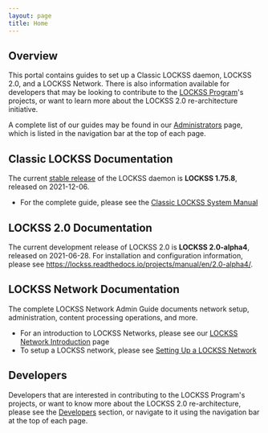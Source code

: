 ```yaml
---
layout: page
title: Home
---
```


## Overview

This portal contains guides to set up a Classic LOCKSS daemon, LOCKSS 2.0, and a LOCKSS Network. There is also information available for developers that may be looking to contribute to the [LOCKSS Program](https://www.lockss.org/)'s projects, or want to learn more about the LOCKSS 2.0 re-architecture initiative.

A complete list of our guides may be found in our [Administrators](administrators/) page, which is listed in the navigation bar at the top of each page.

## Classic LOCKSS Documentation

The current [stable release](administrators/index#stable) of the LOCKSS daemon is **LOCKSS 1.75.8**, released on 2021-12-06.

*   For the complete guide, please see the [Classic LOCKSS System Manual](administrators/classic-lockss/)

## LOCKSS 2.0 Documentation

The current development release of LOCKSS 2.0 is **LOCKSS 2.0-alpha4**, released on 2021-06-28. For installation and configuration information, please see <https://lockss.readthedocs.io/projects/manual/en/2.0-alpha4/>.

## LOCKSS Network Documentation

The complete LOCKSS Network Admin Guide documents network setup, administration, content processing operations, and more.

*   For an introduction to LOCKSS Networks, please see our [LOCKSS Network Introduction](administrators/admin/introduction) page
*   To setup a LOCKSS network, please see [Setting Up a LOCKSS Network](administrators/admin/setting-up/)

## Developers

Developers that are interested in contributing to the LOCKSS Program's projects, or want to know more about the LOCKSS 2.0 re-architecture, please see the [Developers](developers) section, or navigate to it using the navigation bar at the top of each page.
